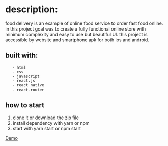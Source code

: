 # description:
food delivery is an example of online food service to order fast food online. 
in this project goal was to create a fully functional online store with minimum complexity and easy to use but beautiful UI. 
this project is accessible by website and smartphone apk for both ios and android.

## built with:
       - html
       - css
       - javascript
       - react.js
       - react native
       - react-router
        
## how to start
  1. clone it or download the zip file
  2. install dependency with yarn or npm
  3. start with yarn start or npm start
  
  
[Demo](https://www.mohammaddh.com/projects/food-delivery/)  
